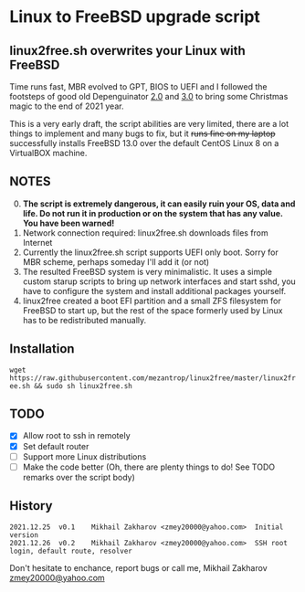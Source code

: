 # Linux to FreeBSD upgrade script
## linux2free.sh overwrites your Linux with FreeBSD

Time runs fast, MBR evolved to GPT, BIOS to UEFI and I followed the footsteps 
of good old Depenguinator 
[2.0](https://www.daemonology.net/blog/2008-01-29-depenguinator-2.0.html) and 
[3.0](https://github.com/allanjude/depenguinator) to bring some Christmas magic
to the end of 2021 year.

This is a very early draft, the script abilities are very limited, there are 
a lot things to implement and many bugs to fix, but it ~~runs fine on my laptop~~ 
successfully installs FreeBSD 13.0 over the default CentOS Linux 8 on 
a VirtualBOX machine.

## NOTES
0. **The script is extremely dangerous, it can easily ruin your OS, data and life.
Do not run it in production or on the system that has any value. You have been warned!**
1. Network connection required: linux2free.sh downloads files from Internet
2. Currently the linux2free.sh script supports UEFI only boot. Sorry for MBR scheme,
perhaps someday I'll add it (or not)
3. The resulted FreeBSD system is very minimalistic. It uses a simple custom 
starup scripts to bring up network interfaces and start sshd, you have to 
configure the system and install additional packages yourself.
4. linux2free created a boot EFI partition and a small ZFS filesystem for FreeBSD 
to start up, but the rest of the space formerly used by Linux has to be 
redistributed manually.

## Installation

`wget https://raw.githubusercontent.com/mezantrop/linux2free/master/linux2free.sh && sudo sh linux2free.sh`

## TODO
 - [x] Allow root to ssh in remotely
 - [x] Set default router
 - [ ] Support more Linux distributions
 - [ ] Make the code better (Oh, there are plenty things to do! See TODO remarks over the script body)

## History
```
2021.12.25  v0.1    Mikhail Zakharov <zmey20000@yahoo.com>  Initial version
2021.12.26  v0.2    Mikhail Zakharov <zmey20000@yahoo.com>  SSH root login, default route, resolver
```

Don't hesitate to enchance, report bugs or call me, 
Mikhail Zakharov <zmey20000@yahoo.com>
